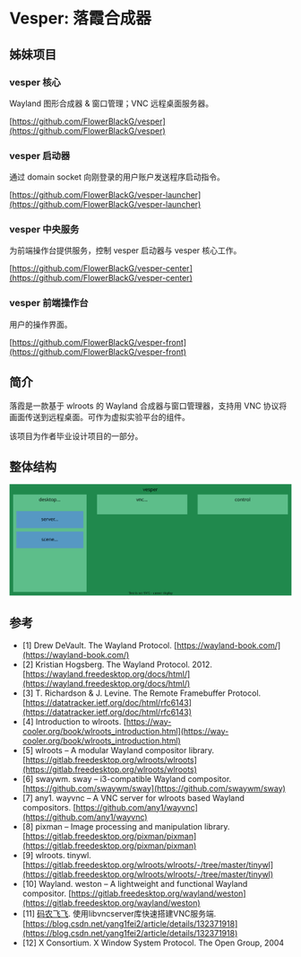 # Vesper: 落霞合成器

## 姊妹项目

### vesper 核心

Wayland 图形合成器 & 窗口管理；VNC 远程桌面服务器。

[https://github.com/FlowerBlackG/vesper](https://github.com/FlowerBlackG/vesper)

### vesper 启动器

通过 domain socket 向刚登录的用户账户发送程序启动指令。

[https://github.com/FlowerBlackG/vesper-launcher](https://github.com/FlowerBlackG/vesper-launcher)

### vesper 中央服务

为前端操作台提供服务，控制 vesper 启动器与 vesper 核心工作。

[https://github.com/FlowerBlackG/vesper-center](https://github.com/FlowerBlackG/vesper-center)

### vesper 前端操作台

用户的操作界面。

[https://github.com/FlowerBlackG/vesper-front](https://github.com/FlowerBlackG/vesper-front)

## 简介

落霞是一款基于 wlroots 的 Wayland 合成器与窗口管理器，支持用 VNC 协议将画面传送到远程桌面。可作为虚拟实验平台的组件。

该项目为作者毕业设计项目的一部分。

## 整体结构

![img](./doc/images/vesper-overview.drawio.svg)

## 参考

* \[1\] Drew DeVault. The Wayland Protocol. [https://wayland-book.com/](https://wayland-book.com/)
* \[2\] Kristian Hogsberg. The Wayland Protocol. 2012. [https://wayland.freedesktop.org/docs/html/](https://wayland.freedesktop.org/docs/html/)
* \[3\] T. Richardson & J. Levine. The Remote Framebuffer Protocol. [https://datatracker.ietf.org/doc/html/rfc6143](https://datatracker.ietf.org/doc/html/rfc6143)
* \[4\] Introduction to wlroots. [https://way-cooler.org/book/wlroots_introduction.html](https://way-cooler.org/book/wlroots_introduction.html)
* \[5\] wlroots – A modular Wayland compositor library. [https://gitlab.freedesktop.org/wlroots/wlroots](https://gitlab.freedesktop.org/wlroots/wlroots)
* \[6\] swaywm. sway – i3-compatible Wayland compositor. [https://github.com/swaywm/sway](https://github.com/swaywm/sway)
* \[7\] any1. wayvnc – A VNC server for wlroots based Wayland compositors. [https://github.com/any1/wayvnc](https://github.com/any1/wayvnc)
* \[8\] pixman – Image processing and manipulation library. [https://gitlab.freedesktop.org/pixman/pixman](https://gitlab.freedesktop.org/pixman/pixman)
* \[9\] wlroots. tinywl. [https://gitlab.freedesktop.org/wlroots/wlroots/-/tree/master/tinywl](https://gitlab.freedesktop.org/wlroots/wlroots/-/tree/master/tinywl)
* \[10\] Wayland. weston – A lightweight and functional Wayland compositor. [https://gitlab.freedesktop.org/wayland/weston](https://gitlab.freedesktop.org/wayland/weston)
* [11] [码农飞飞](https://blog.csdn.net/yang1fei2 "码农飞飞"). 使用libvncserver库快速搭建VNC服务端. [https://blog.csdn.net/yang1fei2/article/details/132371918](https://blog.csdn.net/yang1fei2/article/details/132371918)
* [12] X Consortium. X Window System Protocol. The Open Group, 2004
